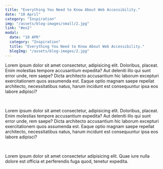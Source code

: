 ```yaml
---
title: "Everything You Need to Know About Web Accessibility."
date: "10 April"
category: "Inspiration"
img: "/assets/blog-images/small/2.jpg"
link: "#ex2"
modal:
  date: "10 APR"
  category: "Inspiration"
  title: "Everything You Need to Know About Web Accessibility."
  blogImg: "/assets/blog-images/2.jpg"
---
```


<p>Lorem ipsum dolor sit amet consectetur, adipisicing elit. Doloribus, placeat. Enim molestias tempore accusantium expedita? Aut deleniti illo qui sunt error unde, rem saepe? Dicta architecto accusantium hic laborum excepturi exercitationem quos assumenda est. Eaque optio magnam saepe repellat architecto, necessitatibus natus, harum incidunt est consequuntur ipsa eos labore adipisci?</p>
<br/>
<p>Lorem ipsum dolor sit amet consectetur, adipisicing elit. Doloribus, placeat. Enim molestias tempore accusantium expedita? Aut deleniti illo qui sunt error unde, rem saepe? Dicta architecto accusantium hic laborum excepturi exercitationem quos assumenda est. Eaque optio magnam saepe repellat architecto, necessitatibus natus, harum incidunt est consequuntur ipsa eos labore adipisci?</p>
<br/>
<p>Lorem ipsum dolor sit amet consectetur adipisicing elit. Quae iure nulla dolore est officia et perferendis fuga quod, tenetur expedita.</p>
